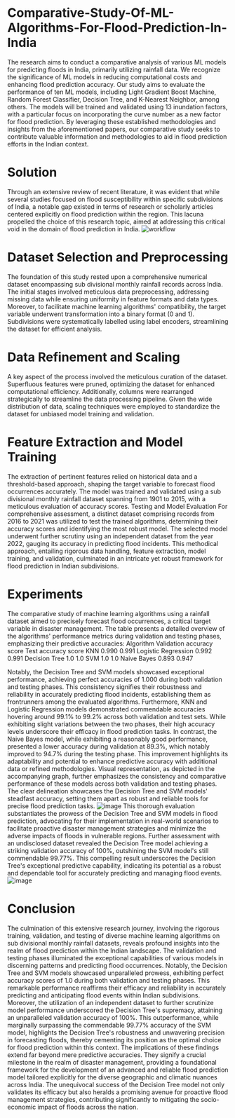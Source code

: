# Comparative-Study-Of-ML-Algorithms-For-Flood-Prediction-In-India
The research aims to conduct a comparative analysis of various ML models for predicting floods in India, primarily utilizing rainfall data. We recognize the significance of ML models in reducing computational costs and enhancing flood prediction accuracy. Our study aims to evaluate the performance of ten ML models, including Light Gradient Boost Machine, Random Forest Classifier, Decision Tree, and K-Nearest Neighbor, among others. The models will be trained and validated using 13 inundation factors, with a particular focus on incorporating the curve number as a new factor for flood prediction.
By leveraging these established methodologies and insights from the aforementioned papers, our comparative study seeks to contribute valuable information and methodologies to aid in flood prediction efforts in the Indian context.

# Solution
Through an extensive review of recent literature, it was evident that while several studies focused on flood susceptibility within specific subdivisions of India, a notable gap existed in terms of research or scholarly articles centered explicitly on flood prediction within the region. This lacuna propelled the choice of this research topic, aimed at addressing this critical void in the domain of flood prediction in India.
![workflow](https://github.com/musicallysouled/Comparative-Study-Of-ML-Algorithms-For-Flood-Prediction-In-India/assets/88243330/42dca0ce-cebd-4da5-a5b2-3f00cabb6526)
# Dataset Selection and Preprocessing
The foundation of this study rested upon a comprehensive numerical dataset encompassing sub divisional monthly rainfall records across India. The initial stages involved meticulous data preprocessing, addressing missing data while ensuring uniformity in feature formats and data types. Moreover, to facilitate machine learning algorithms' compatibility, the target variable underwent transformation into a binary format (0 and 1). Subdivisions were systematically labelled using label encoders, streamlining the dataset for efficient analysis.

# Data Refinement and Scaling
A key aspect of the process involved the meticulous curation of the dataset. Superfluous features were pruned, optimizing the dataset for enhanced computational efficiency. Additionally, columns were rearranged strategically to streamline the data processing pipeline. Given the wide distribution of data, scaling techniques were employed to standardize the dataset for unbiased model training and validation.

# Feature Extraction and Model Training
The extraction of pertinent features relied on historical data and a threshold-based approach, shaping the target variable to forecast flood occurrences accurately. The model was trained and validated using a sub divisional monthly rainfall dataset spanning from 1901 to 2015, with a meticulous evaluation of accuracy scores.
Testing and Model Evaluation
For comprehensive assessment, a distinct dataset comprising records from 2016 to 2021 was utilized to test the trained algorithms, determining their accuracy scores and identifying the most robust model. The selected model underwent further scrutiny using an independent dataset from the year 2022, gauging its accuracy in predicting flood incidents.
This methodical approach, entailing rigorous data handling, feature extraction, model training, and validation, culminated in an intricate yet robust framework for flood prediction in Indian subdivisions.

# Experiments
The comparative study of machine learning algorithms using a rainfall dataset aimed to precisely forecast flood occurrences, a critical target variable in disaster management. The table presents a detailed overview of the algorithms' performance metrics during validation and testing phases, emphasizing their predictive accuracies:
Algorithm	          Validation accuracy score	   Test accuracy score
KNN	                0.990	                       0.991
Logistic Regression	0.992	                       0.991
Decision Tree	      1.0	                         1.0
SVM	                1.0	                         1.0
Naive Bayes	        0.893	                       0.947

Notably, the Decision Tree and SVM models showcased exceptional performance, achieving perfect accuracies of 1.000 during both validation and testing phases. This consistency signifies their robustness and reliability in accurately predicting flood incidents, establishing them as frontrunners among the evaluated algorithms.
Furthermore, KNN and Logistic Regression models demonstrated commendable accuracies hovering around 99.1% to 99.2% across both validation and test sets. While exhibiting slight variations between the two phases, their high accuracy levels underscore their efficacy in flood prediction tasks.
In contrast, the Naive Bayes model, while exhibiting a reasonably good performance, presented a lower accuracy during validation at 89.3%, which notably improved to 94.7% during the testing phase. This improvement highlights its adaptability and potential to enhance predictive accuracy with additional data or refined methodologies.
Visual representation, as depicted in the accompanying graph, further emphasizes the consistency and comparative performance of these models across both validation and testing phases. The clear delineation showcases the Decision Tree and SVM models' steadfast accuracy, setting them apart as robust and reliable tools for precise flood prediction tasks.
![image](https://github.com/musicallysouled/Comparative-Study-Of-ML-Algorithms-For-Flood-Prediction-In-India/assets/88243330/12ed71a2-168e-45e5-b5c6-ce341f8c86be)
This thorough evaluation substantiates the prowess of the Decision Tree and SVM models in flood prediction, advocating for their implementation in real-world scenarios to facilitate proactive disaster management strategies and minimize the adverse impacts of floods in vulnerable regions.
Further assessment with an undisclosed dataset revealed the Decision Tree model achieving a striking validation accuracy of 100%, outshining the SVM model's still commendable 99.77%. This compelling result underscores the Decision Tree's exceptional predictive capability, indicating its potential as a robust and dependable tool for accurately predicting and managing flood events.
![image](https://github.com/musicallysouled/Comparative-Study-Of-ML-Algorithms-For-Flood-Prediction-In-India/assets/88243330/5f5de0df-b0b9-4df9-9e18-343b7a0909aa)

# Conclusion
The culmination of this extensive research journey, involving the rigorous training, validation, and testing of diverse machine learning algorithms on sub divisional monthly rainfall datasets, reveals profound insights into the realm of flood prediction within the Indian landscape.
The validation and testing phases illuminated the exceptional capabilities of various models in discerning patterns and predicting flood occurrences. Notably, the Decision Tree and SVM models showcased unparalleled prowess, exhibiting perfect accuracy scores of 1.0 during both validation and testing phases. This remarkable performance reaffirms their efficacy and reliability in accurately predicting and anticipating flood events within Indian subdivisions.
Moreover, the utilization of an independent dataset to further scrutinize model performance underscored the Decision Tree's supremacy, attaining an unparalleled validation accuracy of 100%. This outperformance, while marginally surpassing the commendable 99.77% accuracy of the SVM model, highlights the Decision Tree's robustness and unwavering precision in forecasting floods, thereby cementing its position as the optimal choice for flood prediction within this context.
The implications of these findings extend far beyond mere predictive accuracies. They signify a crucial milestone in the realm of disaster management, providing a foundational framework for the development of an advanced and reliable flood prediction model tailored explicitly for the diverse geographic and climatic nuances across India. The unequivocal success of the Decision Tree model not only validates its efficacy but also heralds a promising avenue for proactive flood management strategies, contributing significantly to mitigating the socio-economic impact of floods across the nation.
